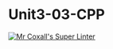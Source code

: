 # Unit3-03-CPP
[![Mr Coxall's Super Linter](https://github.com/ICS3U-C-Programming-P-T/Unit3-03-CPP/workflows/Mr%20Coxall's%20Super%20Linter/badge.svg)](https://github.com/ICS3U-C-Programming-P-T/Unit3-03-CPP/actions/)
